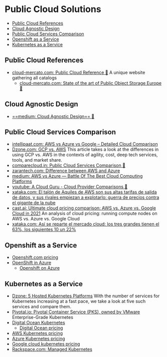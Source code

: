 # Public Cloud Solutions
- [Public Cloud References](#public-cloud-references)
- [Cloud Agnostic Design](#cloud-agnostic-design)
- [Public Cloud Services Comparison](#public-cloud-services-comparison)
- [Openshift as a Service](#openshift-as-a-service)
- [Kubernetes as a Service](#kubernetes-as-a-service)
## Public Cloud References
- [cloud-mercato.com: Public Cloud Reference 🌟](https://pcr.cloud-mercato.com/) A unique website gathering all catalogs
    - [cloud-mercato.com: State of the art of Public Object Storage Europe 🌟](https://projector.cloud-mercato.com/projects/state-of-the-art-of-public-object-storage-europe)

## Cloud Agnostic Design
- [==medium: Cloud Agnostic Design== 🌟](https://medium.com/path-to-software-architect/cloud-agnostic-design-925c08e1d610)

## Public Cloud Services Comparison
* [intellipaat.com: AWS vs Azure vs Google – Detailed Cloud Comparison](https://intellipaat.com/blog/aws-vs-azure-vs-google-cloud/)
* [Dzone.com: GCP vs. AWS](https://dzone.com/articles/gcp-vs-aws-1) This article takes a look at the differences in using GCP vs. AWS in the contexts of agility, cost, deep tech services, tools, and market share.
* [comparecloud.in: Public Cloud Services Comparison 🌟](https://comparecloud.in/)
* [zarantech.com: Difference between AWS and Azure](https://www.zarantech.com/blog/difference-between-aws-and-azure/)
* [medium: AWS vs Azure — Battle Of The Best Cloud Computing Platforms](https://medium.com/edureka/aws-vs-azure-1a882339f127)
* [youtube: A Cloud Guru - Cloud Provider Comparisons 🌟](https://www.youtube.com/playlist?app=desktop&list=PLI1_CQcV71RnBebKm_tH1uKYI3WxkM2TT)
* [xataka.com: El talón de Aquiles de AWS son sus altas tarifas de salida de datos, y sus rivales empiezan a explotarlo: guerra de precios contra el gigante de la nube](https://www.xataka.com/pro/talon-aquiles-aws-sus-altas-tarifas-salida-datos-sus-rivales-empiezan-a-explotarlo-guerra-precios-gigante-nube)
* [cast.ai: Ultimate cloud pricing comparison: AWS vs. Azure vs. Google Cloud in 2021](https://cast.ai/blog/ultimate-cloud-pricing-comparison-aws-vs-azure-vs-google-cloud-in-2021) An analysis of cloud pricing: running compute nodes on AWS vs. Azure vs. Google Cloud
* [xataka.com: Así se reparte el mercado cloud: los tres grandes tienen el 63%, los siguientes 10 un 22%](https://www.xataka.com/pro/asi-se-reparte-mercado-cloud-tres-grandes-tienen-63-siguientes-10-22)

## Openshift as a Service
* [Openshift.com pricing](https://www.openshift.com/products/pricing/)
* [OpenShift in Azure](https://docs.microsoft.com/en-us/azure/virtual-machines/linux/openshift-get-started)
    * [Openshift on Azure](https://azure.microsoft.com/en-us/blog/openshift-on-azure-the-easiest-fully-managed-openshift-in-the-cloud/)

## Kubernetes as a Service
* [Dzone: 5 Hosted Kubernetes Platforms](https://dzone.com/articles/5-hosted-kubernetes-platforms) With the number of services for Kubernetes increasing at a fast pace, we take a look at five such services and compare them.
* [Pivotal.io: Pivotal Container Service (PKS), owned by VMware](https://pivotal.io/platform/pivotal-container-service) Enterprise-Grade Kubernetes
* [Digital Ocean Kubernetes](https://www.digitalocean.com/products/kubernetes/) 
    - [Digital Ocean pricing](https://www.digitalocean.com/pricing/)
* [AWS Kubernetes pricing](https://aws.amazon.com/es/eks/pricing/)
* [Azure Kubernetes pricing](https://azure.microsoft.com/es-es/pricing/details/kubernetes-service/)
* [Google cloud kubernetes pricing](https://cloud.google.com/kubernetes-engine/pricing)
* [Rackspace.com: Managed Kubernetes](https://www.rackspace.com/managed-kubernetes)



